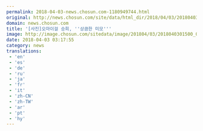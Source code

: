 ```yaml
---
permalink: 2018-04-03-news.chosun.com-1180949744.html
original: http://news.chosun.com/site/data/html_dir/2018/04/03/2018040301559.html
domain: news.chosun.com
title: '[사진]오마이걸 승희, ''상큼한 미모'''
image: http://image.chosun.com/sitedata/image/201804/03/2018040301500_0.jpg
date: 2018-04-03 03:17:55
category: news
translations: 
 - 'en'
 - 'es'
 - 'de'
 - 'ru'
 - 'ja'
 - 'fr'
 - 'it'
 - 'zh-CN'
 - 'zh-TW'
 - 'ar'
 - 'pt'
 - 'hy'
---
```


